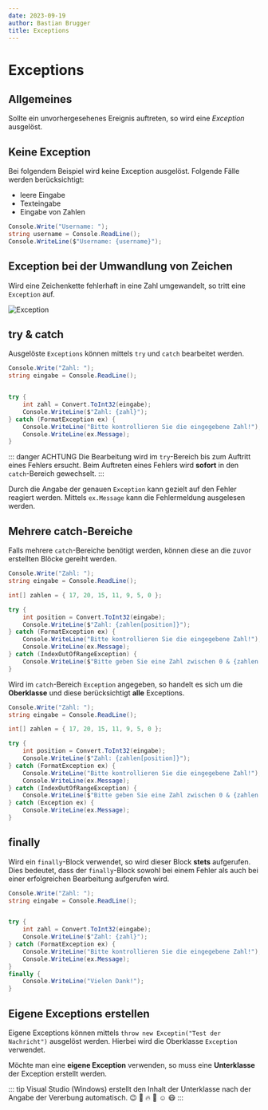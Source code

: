```yaml
---
date: 2023-09-19
author: Bastian Brugger
title: Exceptions
---
```


# Exceptions

## Allgemeines

Sollte ein unvorhergesehenes Ereignis auftreten, so wird eine _Exception_ ausgelöst.

## Keine Exception

Bei folgendem Beispiel wird keine Exception ausgelöst. Folgende Fälle werden berücksichtigt:

- leere Eingabe
- Texteingabe
- Eingabe von Zahlen

```cs
Console.Write("Username: ");
string username = Console.ReadLine();
Console.WriteLine($"Username: {username}");
```

## Exception bei der Umwandlung von Zeichen

Wird eine Zeichenkette fehlerhaft in eine Zahl umgewandelt, so tritt eine `Exception` auf.

![Exception](/images/blog/exception-convert-string-to-int.png)

## try & catch

Ausgelöste `Exceptions` können mittels `try` und `catch` bearbeitet werden.

```cs
Console.Write("Zahl: ");
string eingabe = Console.ReadLine();


try {
	int zahl = Convert.ToInt32(eingabe);
	Console.WriteLine($"Zahl: {zahl}");
} catch (FormatException ex) {
	Console.WriteLine("Bitte kontrollieren Sie die eingegebene Zahl!");
	Console.WriteLine(ex.Message);
}
```

::: danger ACHTUNG
Die Bearbeitung wird im `try`-Bereich bis zum Auftritt eines Fehlers ersucht. Beim Auftreten eines Fehlers wird **sofort** in den `catch`-Bereich gewechselt.
:::

Durch die Angabe der genauen `Exception` kann gezielt auf den Fehler reagiert werden. Mittels `ex.Message` kann die Fehlermeldung ausgelesen werden.

## Mehrere catch-Bereiche

Falls mehrere `catch`-Bereiche benötigt werden, können diese an die zuvor erstellten Blöcke gereiht werden.

```cs
Console.Write("Zahl: ");
string eingabe = Console.ReadLine();

int[] zahlen = { 17, 20, 15, 11, 9, 5, 0 };

try {
	int position = Convert.ToInt32(eingabe);
	Console.WriteLine($"Zahl: {zahlen[position]}");
} catch (FormatException ex) {
	Console.WriteLine("Bitte kontrollieren Sie die eingegebene Zahl!");
	Console.WriteLine(ex.Message);
} catch (IndexOutOfRangeException) {
	Console.WriteLine($"Bitte geben Sie eine Zahl zwischen 0 & {zahlen.Length - 1} ein!");
}
```

Wird im `catch`-Bereich `Exception` angegeben, so handelt es sich um die **Oberklasse** und diese berücksichtigt **alle** Exceptions.

```cs
Console.Write("Zahl: ");
string eingabe = Console.ReadLine();

int[] zahlen = { 17, 20, 15, 11, 9, 5, 0 };

try {
	int position = Convert.ToInt32(eingabe);
	Console.WriteLine($"Zahl: {zahlen[position]}");
} catch (FormatException ex) {
	Console.WriteLine("Bitte kontrollieren Sie die eingegebene Zahl!");
	Console.WriteLine(ex.Message);
} catch (IndexOutOfRangeException) {
	Console.WriteLine($"Bitte geben Sie eine Zahl zwischen 0 & {zahlen.Length - 1} ein!");
} catch (Exception ex) {
	Console.WriteLine(ex.Message);
}
```

## finally

Wird ein `finally`-Block verwendet, so wird dieser Block **stets** aufgerufen. Dies bedeutet, dass der `finally`-Block sowohl bei einem Fehler als auch bei einer erfolgreichen Bearbeitung aufgerufen wird.

```cs
Console.Write("Zahl: ");
string eingabe = Console.ReadLine();


try {
	int zahl = Convert.ToInt32(eingabe);
	Console.WriteLine($"Zahl: {zahl}");
} catch (FormatException ex) {
	Console.WriteLine("Bitte kontrollieren Sie die eingegebene Zahl!");
	Console.WriteLine(ex.Message);
}
finally {
	Console.WriteLine("Vielen Dank!");
}
```

## Eigene Exceptions erstellen

Eigene Exceptions können mittels `throw new Exceptin("Test der Nachricht")` ausgelöst werden. Hierbei wird die Oberklasse `Exception` verwendet.

Möchte man eine **eigene Exception** verwenden, so muss eine **Unterklasse** der Exception erstellt werden.

::: tip
Visual Studio (Windows) erstellt den Inhalt der Unterklasse nach der Angabe der Vererbung automatisch. :wink: :100: :fire: :apple: :relaxed: :mask:
:::
